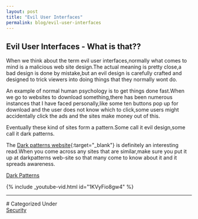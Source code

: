 ```yaml
---
layout: post
title: "Evil User Interfaces"
permalink: blog/evil-user-interfaces
---
```


## Evil User Interfaces - What is that??

When we think about the term evil user interfaces,normally what comes to mind is a malicious web site design.The actual meaning is pretty close,a bad design is done by mistake,but an evil design is carefully crafted and designed to trick viewers into doing things that they normally wont do.

An example of normal human psychology is to get things done fast.When we go to websites to download something,there has been numerous instances that I have faced personally,like some ten buttons pop up for download and the user does not know which to click,some users might accidentally click the ads and the sites make money out of this.

Eventually these kind of sites form a pattern.Some call it evil design,some call it dark patterns.

The [Dark patterns website](http://darkpatterns.org/){:target="_blank"} is definitely an interesting read.When you come across any sites that are similar,make sure you put it up at darkpatterns web-site so that many come to know about it and it spreads awareness.

<u>Dark Patterns</u>

{% include _youtube-vid.html id="1KVyFio8gw4" %}

<hr>
# Categorized Under
<br>
<i class="fa fa-folder-o"></i><a id="category" href="/blog-list?item-2" onClick="nav()">Security</a>
